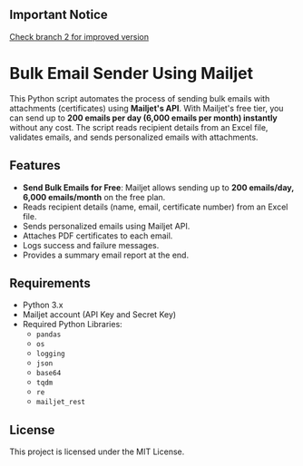 ## Important Notice
[Check branch 2 for improved version ](https://github.com/lovnishverma/mailjet/tree/mailjetver1.2)


# Bulk Email Sender Using Mailjet

This Python script automates the process of sending bulk emails with attachments (certificates) using **Mailjet's API**. With Mailjet's free tier, you can send up to **200 emails per day (6,000 emails per month) instantly** without any cost. The script reads recipient details from an Excel file, validates emails, and sends personalized emails with attachments.

## Features
- **Send Bulk Emails for Free**: Mailjet allows sending up to **200 emails/day, 6,000 emails/month** on the free plan.
- Reads recipient details (name, email, certificate number) from an Excel file.
- Sends personalized emails using Mailjet API.
- Attaches PDF certificates to each email.
- Logs success and failure messages.
- Provides a summary email report at the end.

## Requirements
- Python 3.x
- Mailjet account (API Key and Secret Key)
- Required Python Libraries:
  - `pandas`
  - `os`
  - `logging`
  - `json`
  - `base64`
  - `tqdm`
  - `re`
  - `mailjet_rest`


## License
This project is licensed under the MIT License.

